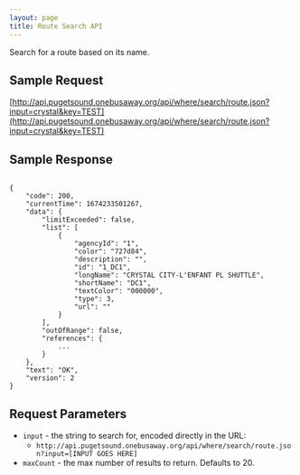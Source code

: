 ```yaml
---
layout: page
title: Route Search API
---
```


Search for a route based on its name.

## Sample Request

[http://api.pugetsound.onebusaway.org/api/where/search/route.json?input=crystal&key=TEST](http://api.pugetsound.onebusaway.org/api/where/search/route.json?input=crystal&key=TEST)

## Sample Response

<pre><code class="language-json">
{
    "code": 200,
    "currentTime": 1674233501267,
    "data": {
        "limitExceeded": false,
        "list": [
            {
                "agencyId": "1",
                "color": "727d84",
                "description": "",
                "id": "1_DC1",
                "longName": "CRYSTAL CITY-L'ENFANT PL SHUTTLE",
                "shortName": "DC1",
                "textColor": "000000",
                "type": 3,
                "url": ""
            }
        ],
        "outOfRange": false,
        "references": {
            ...
        }
    },
    "text": "OK",
    "version": 2
}
</code></pre>

## Request Parameters

* `input` - the string to search for, encoded directly in the URL:
    * `http://api.pugetsound.onebusaway.org/api/where/search/route.json?input=[INPUT GOES HERE]`
* `maxCount` - the max number of results to return. Defaults to 20.
